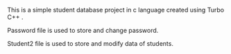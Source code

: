 This is a simple student database project in c language created using Turbo C++ .


Password file is used to store and change password.


Student2 file is used to store and modify data of students.
